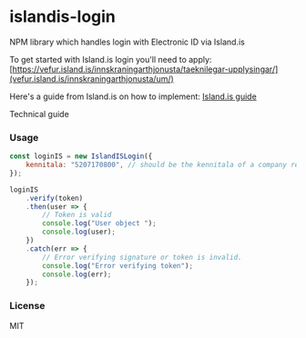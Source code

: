 # islandis-login

NPM library which handles login with Electronic ID via Island.is

To get started with Island.is login you'll need to apply: [https://vefur.island.is/innskraningarthjonusta/taeknilegar-upplysingar/](vefur.island.is/innskraningarthjonusta/um/)

Here's a guide from Island.is on how to implement: [Island.is guide](https://vefur.island.is/innskraningarthjonusta/taeknilegar-upplysingar/)

Technical guide

### Usage

```js
const loginIS = new IslandISLogin({
    kennitala: "5207170800", // should be the kennitala of a company registered with Island.is
});

loginIS
    .verify(token)
    .then(user => {
        // Token is valid
        console.log("User object ");
        console.log(user);
    })
    .catch(err => {
        // Error verifying signature or token is invalid.
        console.log("Error verifying token");
        console.log(err);
    });
```

### License

MIT
